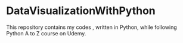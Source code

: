 # DataVisualizationWithPython
This repository contains my codes , written in Python, while following Python A to Z course on Udemy.

